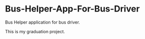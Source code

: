 # Bus-Helper-App-For-Bus-Driver

Bus Helper application for bus driver.

This is my graduation project.
